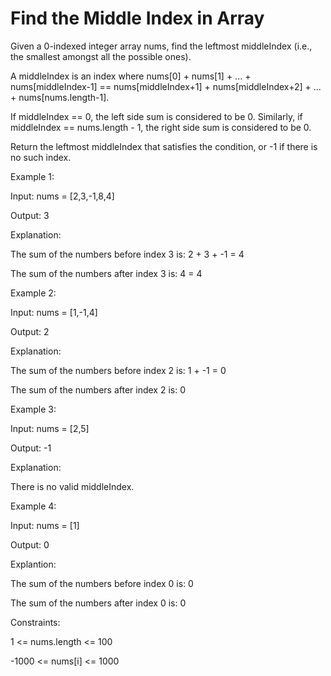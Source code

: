 #  Find the Middle Index in Array

Given a 0-indexed integer array nums, find the leftmost middleIndex (i.e., the smallest amongst all the possible ones).

A middleIndex is an index where nums[0] + nums[1] + ... + nums[middleIndex-1] == nums[middleIndex+1] + nums[middleIndex+2] + ... + nums[nums.length-1].

If middleIndex == 0, the left side sum is considered to be 0. Similarly, if middleIndex == nums.length - 1, the right side sum is considered to be 0.

Return the leftmost middleIndex that satisfies the condition, or -1 if there is no such index.

 

Example 1:

Input: nums = [2,3,-1,8,4]

Output: 3

Explanation:


The sum of the numbers before index 3 is: 2 + 3 + -1 = 4

The sum of the numbers after index 3 is: 4 = 4

Example 2:


Input: nums = [1,-1,4]

Output: 2

Explanation:

The sum of the numbers before index 2 is: 1 + -1 = 0

The sum of the numbers after index 2 is: 0

Example 3:



Input: nums = [2,5]

Output: -1

Explanation:

There is no valid middleIndex.

Example 4:

Input: nums = [1]

Output: 0

Explantion:

The sum of the numbers before index 0 is: 0

The sum of the numbers after index 0 is: 0




Constraints:



1 <= nums.length <= 100

-1000 <= nums[i] <= 1000




